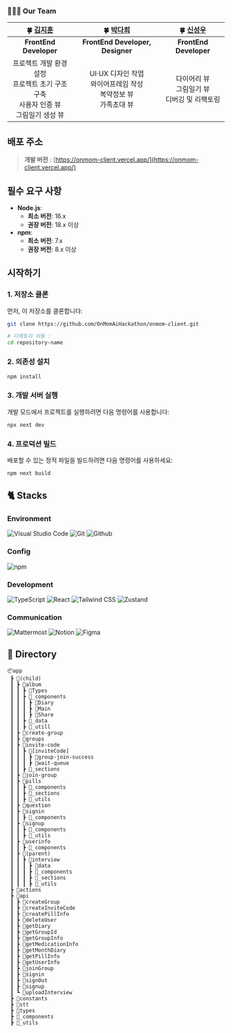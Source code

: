 ### 👩‍👧‍👧 Our Team

| **🍀 [김지훈](https://github.com/)** | **🍀 [박다희](https://github.com/)** | **🍀 [신성우](https://github.com/)** |
| :-----------------------------------: | :-----------------------------------: | :---------------------------------: |
| **FrontEnd Developer**               | **FrontEnd Developer, Designer**       | **FrontEnd Developer**      |
|  프로젝트 개발 환경 설정<br/> 프로젝트 초기 구조 구축<br/> 사용자 인증 뷰 <br/> 그림일기 생성 뷰| UI·UX 디자인 작업 <br/> 와이어프레임 작성<br/> 복약정보 뷰<br/> 가족초대 뷰  | 다이어리 뷰<br/> 그림일기 뷰 <br/> 디버깅 및 리팩토링                          |


## 배포 주소

> **개발 버전** : [https://onmom-client.vercel.app/](https://onmom-client.vercel.app/)

## 필수 요구 사항

- **Node.js**: 
  - **최소 버전**: 16.x
  - **권장 버전**: 18.x 이상
- **npm**:
  - **최소 버전**: 7.x
  - **권장 버전**: 8.x 이상

## 시작하기

### 1. 저장소 클론

먼저, 이 저장소를 클론합니다:

```bash
git clone https://github.com/OnMomAiHackathon/onmom-client.git

# 디렉토리 이동 :
cd repository-name
```

### 2. 의존성 설치

```bash
npm install
```

### 3. 개발 서버 실행

개발 모드에서 프로젝트를 실행하려면 다음 명령어를 사용합니다:

```bash
npx next dev
```

### 4. 프로덕션 빌드

배포할 수 있는 정적 파일을 빌드하려면 다음 명령어를 사용하세요:

```bash
npm next build
```

## 🐈 Stacks 

### Environment

![Visual Studio Code](https://img.shields.io/badge/Visual%20Studio%20Code-007ACC?style=for-the-badge&logo=Visual%20Studio%20Code&logoColor=white)
![Git](https://img.shields.io/badge/Git-F05032?style=for-the-badge&logo=Git&logoColor=white)
![Github](https://img.shields.io/badge/GitHub-181717?style=for-the-badge&logo=GitHub&logoColor=white)

### Config

![npm](https://img.shields.io/badge/npm-CB3837?style=for-the-badge&logo=npm&logoColor=white)

### Development

![TypeScript](https://img.shields.io/badge/TypeScript-3178C6?style=for-the-badge&logo=typescript&logoColor=white)
![React](https://img.shields.io/badge/React-20232A?style=for-the-badge&logo=react&logoColor=61DAFB)
![Tailwind CSS](https://img.shields.io/badge/Tailwind_CSS-38B2AC?style=for-the-badge&logo=tailwind-css&logoColor=white)
![Zustand](https://img.shields.io/badge/Zustand-18181B?style=for-the-badge&logo=zustand&logoColor=white)

### Communication

![Mattermost](https://img.shields.io/badge/Mattermost-0058CC?style=for-the-badge&logo=Mattermost&logoColor=white)
![Notion](https://img.shields.io/badge/Notion-000000?style=for-the-badge&logo=Notion&logoColor=white)
![Figma](https://img.shields.io/badge/Figma-F24E1E?style=for-the-badge&logo=figma&logoColor=white)

## 📖 Directory

```
📦app
 ┣ 📂(child)
 ┃ ┣ 📂album
 ┃ ┃ ┣ 📂Types
 ┃ ┃ ┣ 📂_components
 ┃ ┃ ┃ ┣ 📂Diary
 ┃ ┃ ┃ ┣ 📂Main
 ┃ ┃ ┃ ┣ 📂Share
 ┃ ┃ ┣ 📂_data
 ┃ ┃ ┣ 📂_utill
 ┃ ┣ 📂create-group
 ┃ ┣ 📂groups
 ┃ ┣ 📂invite-code
 ┃ ┃ ┣ 📂[inviteCode]
 ┃ ┃ ┃ ┣ 📂group-join-success
 ┃ ┃ ┃ ┣ 📂wait-queue
 ┃ ┃ ┣ 📂_sections
 ┃ ┣ 📂join-group
 ┃ ┣ 📂pills
 ┃ ┃ ┣ 📂_components
 ┃ ┃ ┣ 📂_sections
 ┃ ┃ ┣ 📂_utils
 ┃ ┣ 📂question
 ┃ ┣ 📂signin
 ┃ ┃ ┣ 📂_components
 ┃ ┣ 📂signup
 ┃ ┃ ┣ 📂_components
 ┃ ┃ ┣ 📂_utils
 ┃ ┣ 📂userinfo
 ┃ ┃ ┣ 📂_components
 ┃ ┣ 📂(parent)
 ┃ ┃ ┣ 📂interview
 ┃ ┃ ┃ ┣ 📂data
 ┃ ┃ ┃ ┣ 📂_components
 ┃ ┃ ┃ ┣ 📂_sections
 ┃ ┃ ┃ ┣ 📂_utils
 ┣ 📂actions
 ┣ 📂api
 ┃ ┣ 📂createGroup
 ┃ ┣ 📂createInviteCode
 ┃ ┣ 📂createPillInfo
 ┃ ┣ 📂deleteUser
 ┃ ┣ 📂getDiary
 ┃ ┣ 📂getGroupId
 ┃ ┣ 📂getGroupInfo
 ┃ ┣ 📂getMedicationInfo
 ┃ ┣ 📂getMonthDiary
 ┃ ┣ 📂getPillInfo
 ┃ ┣ 📂getUserInfo
 ┃ ┣ 📂joinGroup
 ┃ ┣ 📂signin
 ┃ ┣ 📂signOut
 ┃ ┣ 📂signup
 ┃ ┗ 📂uploadInterview
 ┣ 📂constants
 ┣ 📂stt
 ┣ 📂types
 ┣ 📂_components
 ┣ 📂_utils
```
